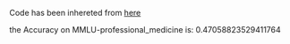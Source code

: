 Code has been inhereted from [here](https://github.com/nyuolab/MedMobile/tree/main/Evaluation)

the Accuracy on MMLU-professional_medicine is: 0.47058823529411764
